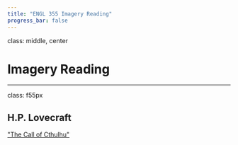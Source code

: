 ```yaml
---
title: "ENGL 355 Imagery Reading"
progress_bar: false
---
```

class: middle, center

# Imagery Reading
---
class: f55px
## H.P. Lovecraft

["The Call of Cthulhu"](http://www.hplovecraft.com/writings/texts/fiction/cc.aspx)